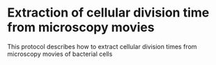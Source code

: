 # Extraction of cellular division time from microscopy movies

This protocol describes how to extract cellular division times from microscopy movies of bacterial cells
